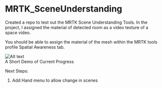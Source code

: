 # MRTK_SceneUnderstanding
Created a repo to test out the MRTK Scene Understanding Tools. In the project, I assigned the material of detected room as a video texture of a space video.

You should be able to assign the material of the mesh within the MRTK tools profile Spatial Awareness tab.

![Alt text](Demo/demo.gif)
<br/> A Short Demo of Current Progress


Next Steps:
 1) Add Hand menu to allow change in scenes
